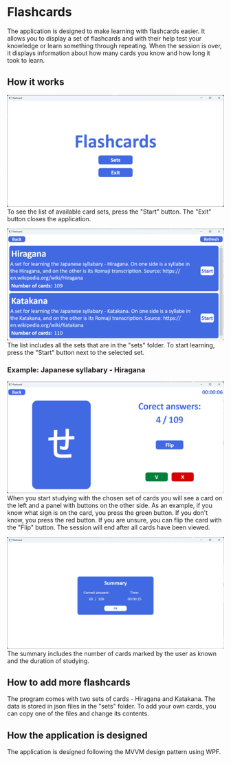 # Flashcards
The application is designed to make learning with flashcards easier. It allows you to display a set of flashcards and with their help test your knowledge or learn something through repeating. When the session is over, it displays information about how many cards you know and how long it took to learn.

## How it works

![MenuView](Misc/images/menuImage.png)
To see the list of available card sets, press the "Start" button. The "Exit" button closes the application.

![SetListingView](Misc/images/setListingImage.png)
The list includes all the sets that are in the "sets" folder. To start learning, press the "Start" button next to the selected set.

### Example: Japanese syllabary - Hiragana

![SessionView](Misc/images/setImage.png)
When you start studying with the chosen set of cards you will see a card on the left and a panel with buttons on the other side. As an example, if you know what sign is on the card, you press the green button. If you don't know, you press the red button. If you are unsure, you can flip the card with the "Flip" button. The session will end after all cards have been viewed.

![SummaryView](Misc/images/summaryImage.png)
The summary includes the number of cards marked by the user as known and the duration of studying.

## How to add more flashcards

The program comes with two sets of cards - Hiragana and Katakana. The data is stored in json files in the "sets" folder. To add your own cards, you can copy one of the files and change its contents.

## How the application is designed

The application is designed following the MVVM design pattern using WPF.
